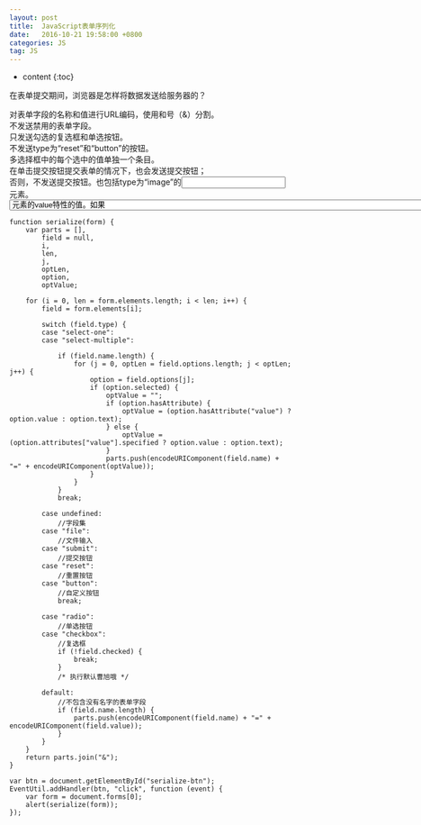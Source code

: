 ```yaml
---
layout: post
title:  JavaScript表单序列化
date:   2016-10-21 19:58:00 +0800
categories: JS
tag: JS
---
```


* content
{:toc}
 
在表单提交期间，浏览器是怎样将数据发送给服务器的？   

对表单字段的名称和值进行URL编码，使用和号（&）分割。  
不发送禁用的表单字段。  
只发送勾选的复选框和单选按钮。  
不发送type为“reset”和“button”的按钮。  
多选择框中的每个选中的值单独一个条目。  
在单击提交按钮提交表单的情况下，也会发送提交按钮；  
否则，不发送提交按钮。也包括type为“image”的<input>元素。  
<select>元素的值，就是选中的<option>元素的value特性的值。如果<option>元素没有value特性，则是<option>元素的文本值。
在表单序列化过程中，一般不包含任何按钮字段，因为结果字符串很可能是通过其它方式提交的。  
除此之外的其它上述规则都应该遵循。

```
function serialize(form) {
    var parts = [],
        field = null,
        i,
        len,
        j,
        optLen,
        option,
        optValue;

    for (i = 0, len = form.elements.length; i < len; i++) {
        field = form.elements[i];

        switch (field.type) {
        case "select-one":
        case "select-multiple":

            if (field.name.length) {
                for (j = 0, optLen = field.options.length; j < optLen; j++) {
                    option = field.options[j];
                    if (option.selected) {
                        optValue = "";
                        if (option.hasAttribute) {
                            optValue = (option.hasAttribute("value") ? option.value : option.text);
                        } else {
                            optValue = (option.attributes["value"].specified ? option.value : option.text);
                        }
                        parts.push(encodeURIComponent(field.name) + "=" + encodeURIComponent(optValue));
                    }
                }
            }
            break;

        case undefined:
            //字段集
        case "file":
            //文件输入
        case "submit":
            //提交按钮
        case "reset":
            //重置按钮
        case "button":
            //自定义按钮
            break;

        case "radio":
            //单选按钮
        case "checkbox":
            //复选框
            if (!field.checked) {
                break;
            }
            /* 执行默认曹旭哦 */

        default:
            //不包含没有名字的表单字段
            if (field.name.length) {
                parts.push(encodeURIComponent(field.name) + "=" + encodeURIComponent(field.value));
            }
        }
    }
    return parts.join("&");
}

var btn = document.getElementById("serialize-btn");
EventUtil.addHandler(btn, "click", function (event) {
    var form = document.forms[0];
    alert(serialize(form));
});
```